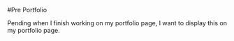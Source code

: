#Pre Portfolio

Pending when I finish working on my portfolio page, I want to display this on my portfolio page.
